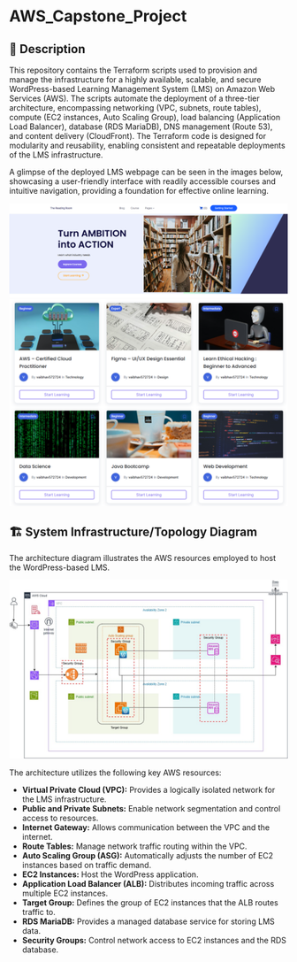 # AWS_Capstone_Project

## **📌 Description**
This repository contains the Terraform scripts used to provision and manage the infrastructure for a highly available, scalable, and secure WordPress-based Learning Management System (LMS) on Amazon Web Services (AWS). The scripts automate the deployment of a three-tier architecture, encompassing networking (VPC, subnets, route tables), compute (EC2 instances, Auto Scaling Group), load balancing (Application Load Balancer), database (RDS MariaDB), DNS management (Route 53), and content delivery (CloudFront). The Terraform code is designed for modularity and reusability, enabling consistent and repeatable deployments of the LMS infrastructure.

A glimpse of the deployed LMS webpage can be seen in the images below, showcasing a user-friendly interface with readily accessible courses and intuitive navigation, providing a foundation for effective online learning.

![LMS Homepage](documentation/LMS_Homepage.PNG)
![Course Catalog](documentation/course_catalog.PNG)

## **🏗️ System Infrastructure/Topology Diagram**

The architecture diagram illustrates the AWS resources employed to host the WordPress-based LMS.

![CapstoneProject_Topology](documentation/CapstoneProject_Topology.jpg)

The architecture utilizes the following key AWS resources:

- **Virtual Private Cloud (VPC):** Provides a logically isolated network for the LMS infrastructure.
- **Public and Private Subnets:** Enable network segmentation and control access to resources.
- **Internet Gateway:** Allows communication between the VPC and the internet.
- **Route Tables:** Manage network traffic routing within the VPC.
- **Auto Scaling Group (ASG):** Automatically adjusts the number of EC2 instances based on traffic demand.
- **EC2 Instances:** Host the WordPress application.
- **Application Load Balancer (ALB):** Distributes incoming traffic across multiple EC2 instances.
- **Target Group:** Defines the group of EC2 instances that the ALB routes traffic to.
- **RDS MariaDB:** Provides a managed database service for storing LMS data.
- **Security Groups:** Control network access to EC2 instances and the RDS database.
